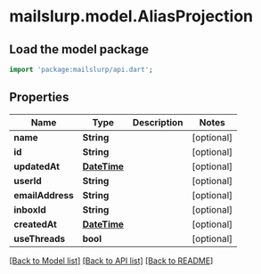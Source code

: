 # mailslurp.model.AliasProjection

## Load the model package
```dart
import 'package:mailslurp/api.dart';
```

## Properties
Name | Type | Description | Notes
------------ | ------------- | ------------- | -------------
**name** | **String** |  | [optional] 
**id** | **String** |  | [optional] 
**updatedAt** | [**DateTime**](DateTime) |  | [optional] 
**userId** | **String** |  | [optional] 
**emailAddress** | **String** |  | [optional] 
**inboxId** | **String** |  | [optional] 
**createdAt** | [**DateTime**](DateTime) |  | [optional] 
**useThreads** | **bool** |  | [optional] 

[[Back to Model list]](../README#documentation-for-models) [[Back to API list]](../README#documentation-for-api-endpoints) [[Back to README]](../README)



